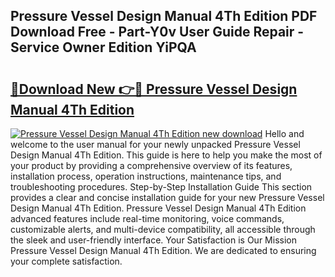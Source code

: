 ## Pressure Vessel Design Manual 4Th Edition PDF Download Free - Part-Y0v User Guide Repair - Service Owner Edition YiPQA

# <h2><a href="http://bc98862.oget.top/?id=Pressure+Vessel+Design+Manual+4Th+Edition">🔗Download New 👉🔴 Pressure Vessel Design Manual 4Th Edition</a></h2>

[![Pressure Vessel Design Manual 4Th Edition new download](https://i.imgur.com/5g1atiW.png)](http://bc98862.oget.top/?id=Pressure+Vessel+Design+Manual+4Th+Edition)
Hello and welcome to the user manual for your newly unpacked Pressure Vessel Design Manual 4Th Edition. This guide is here to help you make the most of your product by providing a comprehensive overview of its features, installation process, operation instructions, maintenance tips, and troubleshooting procedures. Step-by-Step Installation Guide This section provides a clear and concise installation guide for your new Pressure Vessel Design Manual 4Th Edition. Pressure Vessel Design Manual 4Th Edition advanced features include real-time monitoring, voice commands, customizable alerts, and multi-device compatibility, all accessible through the sleek and user-friendly interface. Your Satisfaction is Our Mission Pressure Vessel Design Manual 4Th Edition. We are dedicated to ensuring your complete satisfaction.
